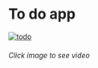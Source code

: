 # To do app

[![todo](https://github.com/user-attachments/assets/72366ed2-f628-4be5-a798-be0106b8ab12)](https://www.youtube.com/watch?v=LUr2CvTlORY)

###### Click image to see video

